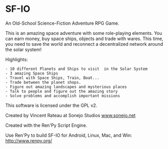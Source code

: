 # SF-IO
An Old-School Science-Fiction Adventure RPG Game.

This is an amazing space adventure with some role-playing elements. You can earn money, buy space ships, objects and trade with wares.  This time, you need to save the world and reconnect a decentralized network around the solar system!

Highlights:

    - 10 different Planets and Ships to visit  in the Solar System
    - 3 amazing Space Ships
    - Travel with Space Ships, Train, Boat...
    - Trade between the planet shops.
    - Figure out amazing landscapes and mysterious places
    - Talk to people and figure out the amazing story
    - Solve problems and accomplish important missions

 

This software is licensed under the GPL v2.



Created by Vincent Rateau at Sonejo Studios
www.sonejo.net

Created with the Ren'Py Script Engine.

Use Ren'Py to build SF-IO for Android, Linux, Mac, and Win: 
http://www.renpy.org/
